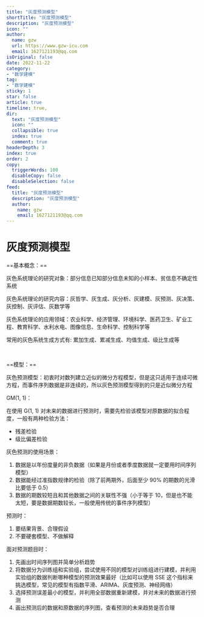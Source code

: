 ```yaml
---
title: "灰度预测模型"
shortTitle: "灰度预测模型"
description: "灰度预测模型"
icon: ""
author: 
  name: gzw
  url: https://www.gzw-icu.com
  email: 1627121193@qq.com
isOriginal: false
date: 2022-11-22
category: 
- "数学建模"
tag:
- "数学建模"
sticky: 1
star: false
article: true
timeline: true,
dir:
  text: "灰度预测模型"
  icon: ""
  collapsible: true
  index: true
  comment: true
headerDepth: 3
index: true
order: 2
copy:
  triggerWords: 100
  disableCopy: false
  disableSelection: false
feed:
  title: "灰度预测模型"
  description: "灰度预测模型"
  author:
    name: gzw
    email: 1627121193@qq.com
---
```




# 灰度预测模型

==基本概念：==

灰色系统理论的研究对象：部分信息已知部分信息未知的小样本、贫信息不确定性系统

灰色系统理论的研究内容：灰哲学、灰生成、灰分析、灰建模、灰预测、灰决策、灰控制、灰评估、灰数学等

灰色系统理论的应用领域：农业科学、经济管理、环境科学、医药卫生、矿业工程、教育科学、水利水电、图像信息、生命科学、控制科学等

常用的灰色系统生成方式有: 累加生成、累减生成、均值生成、级比生成等



<br/>

==模型：==

灰色预测模型：初衷时对数列建立近似的微分方程模型，但是这只适用于连续可微方程，而事件序列数据是非连续的，所以灰色预测模型得到的只是近似微分方程

GM(1, 1)：

在使用 G(1, 1) 对未来的数据进行预测时，需要先检验该模型对原数据的拟合程度，一般有两种检验方法：

- 残差检验
- 级比偏差检验

灰色预测的使用场景：

1. 数据是以年份度量的非负数据（如果是月份或者季度数据就一定要用时间序列模型）
2. 数据能经过准指数规律的检验（除了前两期外，后面至少 90% 的期数的光滑比要低于 0.5）
3. 数据的期数较短且和其他数据之间的关联性不强（小于等于 10，但是也不能太短，要是数据期数较长，一般使用传统的事件序列模型）

预测时：

1. 要结果背景、合理假设
2. 不要硬套模型、不做解释

面对预测题目时：

1. 先画出时间序列图并简单分析趋势
2. 将数据分为训练组和实验组，尝试使用不同的模型对训练组进行建模，并利用实验组的数据判断哪种模型的预测效果最好（比如可以使用 SSE 这个指标来挑选模型，常见的模型有指数平滑、ARIMA、灰度预测、神经网络）
3. 选择预测误差最小的模型，并利用全部数据重新建模，并对未来的数据进行预测
4. 画出预测后的数据和原数据的序列图，查看预测的未来趋势是否合理